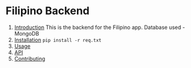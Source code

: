 # Filipino Backend

1. [Introduction](#introduction)
This is the backend for the Filipino app. 
Database used - MongoDB
2. [Installation](#installation)
`pip install -r req.txt`
3. [Usage](#usage)
4. [API](#api)
5. [Contributing](#contributing)
